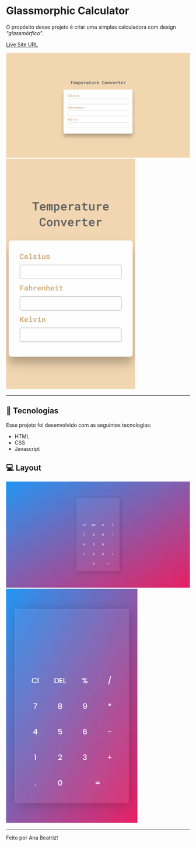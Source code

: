 # Glassmorphic Calculator

O propósito desse projeto é criar uma simples calculadora com design _"glassmórfico"_.

[Live Site URL](https://glassmorphic-calculator-anabalves.netlify.app/) 

![Demonstração Desktop](./.github/desktop.gif)
![Demonstração Mobile](./.github/mobile.gif)

---

## 🚀 Tecnologias

Esse projeto foi desenvolvido com as seguintes tecnologias:

- HTML
- CSS
- Javascript

## 💻 Layout

![Layout Desktop](./.github/layout-desktop.png)
![Layout Mobile](./.github/layout-mobile.png)

---

Feito por Ana Beatriz!
